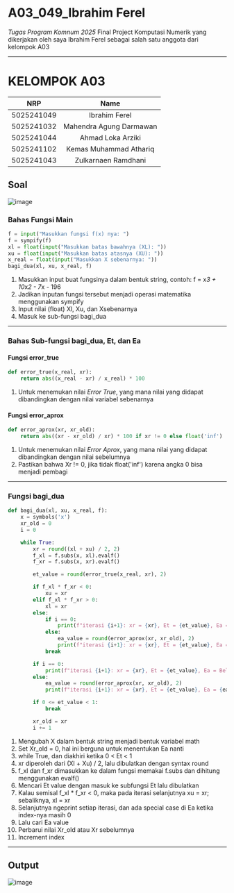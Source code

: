 
# A03\_049\_Ibrahim Ferel

*Tugas Program Komnum 2025*
Final Project Komputasi Numerik yang dikerjakan oleh saya Ibrahim Ferel sebagai salah satu anggota dari kelompok A03

---

# KELOMPOK A03
|    NRP     |      Name      |
| :--------: | :------------: |
| 5025241049 | Ibrahim Ferel |
| 5025241032 | Mahendra Agung Darmawan |
| 5025241044 | Ahmad Loka Arziki |
| 5025241102 | Kemas Muhammad Athariq |
| 5025241043 | Zulkarnaen Ramdhani |

## Soal
![image](https://github.com/user-attachments/assets/a4dfa22b-2a51-4c36-a2e1-cc9f388afd50)

### Bahas Fungsi Main

```python
f = input("Masukkan fungsi f(x) nya: ")
f = sympify(f)
xl = float(input("Masukkan batas bawahnya (XL): "))
xu = float(input("Masukkan batas atasnya (XU): "))
x_real = float(input("Masukkan X sebenarnya: "))
bagi_dua(xl, xu, x_real, f)
```

1. Masukkan input buat fungsinya dalam bentuk string, contoh: f = x*3 + 10*x*2 - 7*x - 196
2. Jadikan inputan fungsi tersebut menjadi operasi matematika menggunakan sympify
3. Input nilai (float) Xl, Xu, dan Xsebenarnya
4. Masuk ke sub-fungsi bagi_dua

---

### Bahas Sub-fungsi bagi_dua, Et, dan Ea

#### Fungsi error_true

```python
def error_true(x_real, xr):
    return abs((x_real - xr) / x_real) * 100
```

1. Untuk menemukan nilai *Error True*, yang mana nilai yang didapat dibandingkan dengan nilai variabel sebenarnya

#### Fungsi error_aprox

```python
def error_aprox(xr, xr_old):
    return abs((xr - xr_old) / xr) * 100 if xr != 0 else float('inf')
```

1. Untuk menemukan nilai *Error Aprox*, yang mana nilai yang didapat dibandingkan dengan nilai sebelumnya
2. Pastikan bahwa Xr != 0, jika tidak float('inf') karena angka 0 bisa menjadi pembagi

---

### Fungsi bagi_dua

```python
def bagi_dua(xl, xu, x_real, f):
    x = symbols('x')
    xr_old = 0
    i = 0

    while True:
        xr = round((xl + xu) / 2, 2)
        f_xl = f.subs(x, xl).evalf()
        f_xr = f.subs(x, xr).evalf()

        et_value = round(error_true(x_real, xr), 2)

        if f_xl * f_xr < 0:
            xu = xr
        elif f_xl * f_xr > 0:
            xl = xr
        else:
            if i == 0:
                print(f"iterasi {i+1}: xr = {xr}, Et = {et_value}, Ea = Belum bisa dicari")
            else:
                ea_value = round(error_aprox(xr, xr_old), 2)
                print(f"iterasi {i+1}: xr = {xr}, Et = {et_value}, Ea = {ea_value}")
            break 

        if i == 0:
            print(f"iterasi {i+1}: xr = {xr}, Et = {et_value}, Ea = Belum bisa dicari")
        else:
            ea_value = round(error_aprox(xr, xr_old), 2)
            print(f"iterasi {i+1}: xr = {xr}, Et = {et_value}, Ea = {ea_value}")

        if 0 <= et_value < 1:
            break

        xr_old = xr
        i += 1
```

1. Mengubah X dalam bentuk string menjadi bentuk variabel math
2. Set Xr_old = 0, hal ini berguna untuk menentukan Ea nanti
3. while True, dan diakhiri ketika 0 < Et < 1
4. xr diperoleh dari (Xl + Xu) / 2, lalu dibulatkan dengan syntax round
5. f_xl dan f_xr dimasukkan ke dalam fungsi memakai f.subs dan dihitung menggunakan evalf()
6. Mencari Et value dengan masuk ke subfungsi Et lalu dibulatkan
7. Kalau semisal f_xl * f_xr < 0, maka pada iterasi selanjutnya xu = xr; sebaliknya, xl = xr
8. Selanjutnya ngeprint setiap iterasi, dan ada special case di Ea ketika index-nya masih 0
9. Lalu cari Ea value
10. Perbarui nilai Xr_old atau Xr sebelumnya
11. Increment index

---

## Output
![image](https://github.com/user-attachments/assets/d7465669-0115-4159-a399-873ac928ce4d)
